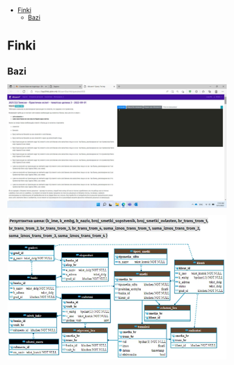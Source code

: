 - [Finki](#finki)
  - [Bazi](#bazi)
  
# Finki

## Bazi

![Image-1](./bazi/IMG-e306cd9061f82c48c7ee9bc263166bf7-V.jpg)

![Image-1](./bazi/IMG-2bef492ed95d4f7f38ecf0c05a270657-V.jpg)
